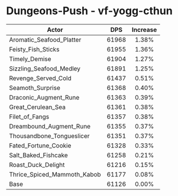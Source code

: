 # Dungeons-Push - vf-yogg-cthun
| Actor | DPS | Increase |
|---|:---:|:---:|
|Aromatic_Seafood_Platter|61968|1.38%|
|Feisty_Fish_Sticks|61955|1.36%|
|Timely_Demise|61904|1.27%|
|Sizzling_Seafood_Medley|61891|1.25%|
|Revenge_Served_Cold|61437|0.51%|
|Seamoth_Surprise|61368|0.40%|
|Draconic_Augment_Rune|61363|0.39%|
|Great_Cerulean_Sea|61361|0.38%|
|Filet_of_Fangs|61357|0.38%|
|Dreambound_Augment_Rune|61355|0.37%|
|Thousandbone_Tongueslicer|61351|0.37%|
|Fated_Fortune_Cookie|61328|0.33%|
|Salt_Baked_Fishcake|61258|0.21%|
|Roast_Duck_Delight|61216|0.15%|
|Thrice_Spiced_Mammoth_Kabob|61177|0.08%|
|Base|61126|0.00%|
